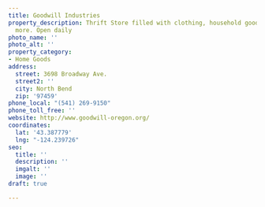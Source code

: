 ```yaml
---
title: Goodwill Industries
property_description: Thrift Store filled with clothing, household goods, books and
  more. Open daily
photo_name: ''
photo_alt: ''
property_category:
- Home Goods
address:
  street: 3698 Broadway Ave.
  street2: ''
  city: North Bend
  zip: '97459'
phone_local: "(541) 269-9150"
phone_toll_free: ''
website: http://www.goodwill-oregon.org/
coordinates:
  lat: '43.387779'
  lng: "-124.239726"
seo:
  title: ''
  description: ''
  imgalt: ''
  image: ''
draft: true

---
```

